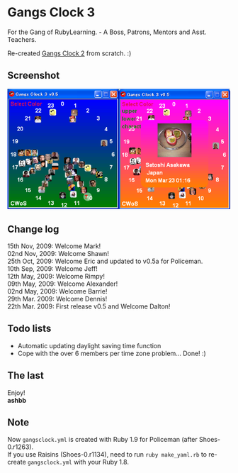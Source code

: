 Gangs Clock 3
=============
For the Gang of RubyLearning. - A Boss, Patrons, Mentors and Asst. Teachers.

Re-created [Gangs Clock 2](https://github.com/ashbb/gangsclock2/) from scratch. :)


Screenshot
----------
![GangsClock2\_screenshot.png](http://github.com/ashbb/gangsclock3/raw/master/GangsClock3_screenshot.png)


Change log
----------
15th Nov, 2009: Welcome Mark!   
02nd Nov, 2009: Welcome Shawn!   
25th Oct, 2009: Welcome Eric and updated to v0.5a for Policeman.   
10th Sep, 2009: Welcome Jeff!   
12th May, 2009: Welcome Rimpy!   
09th May, 2009: Welcome Alexander!   
02nd May, 2009: Welcome Barrie!   
29th Mar. 2009: Welcome Dennis!   
22th Mar. 2009: First release v0.5 and Welcome Dalton!


Todo lists
----------
- Automatic updating daylight saving time function
- Cope with the over 6 members per time zone problem... Done! :)


The last
--------
Enjoy!   
**ashbb**


Note
----
Now `gangsclock.yml` is created with Ruby 1.9 for Policeman (after Shoes-0.r1263).   
If you use Raisins (Shoes-0.r1134), need to run `ruby make_yaml.rb` to re-create `gangsclock.yml` with your Ruby 1.8.
